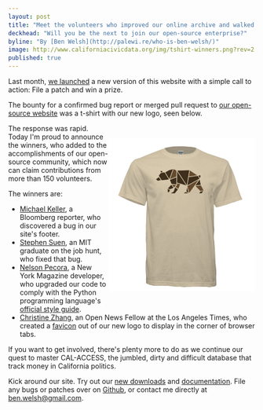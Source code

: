 ```yaml
---
layout: post
title: "Meet the volunteers who improved our online archive and walked away with a free t-shirt"
deckhead: "Will you be the next to join our open-source enterprise?"
byline: "By [Ben Welsh](http://palewi.re/who-is-ben-welsh/)"
image: http://www.californiacivicdata.org/img/tshirt-winners.png?rev=2
published: true
---
```


Last month, [we launched](/2016/09/15/website-launch/) a new version of this website with a simple call to action: File a patch and win a prize.

The bounty for a confirmed bug report or merged pull request to [our open-source website](https://github.com/california-civic-data-coalition/django-calaccess-downloads-website) was a t-shirt with our new logo, seen below.

<figure style="margin: 28px 0; max-width:300px; float: right;">
    <img src="/img/tshirt.png" style="max-width:300px">
</figure>

The response was rapid. Today I'm proud to announce the winners, who added to the accomplishments of our open-source community, which now can claim contributions from more than 150 volunteers.

The winners are:

* [Michael Keller](https://twitter.com/mhkeller?lang=en), a Bloomberg reporter, who discovered a bug in our site's footer.
* [Stephen Suen](https://twitter.com/s2tephen), an MIT graduate on the job hunt, who fixed that bug.
* [Nelson Pecora](https://twitter.com/nelsonpecora), a New York Magazine developer, who upgraded our code to comply with the Python programming language's [official style guide](https://www.python.org/dev/peps/pep-0008/).
* [Christine Zhang](https://twitter.com/christinezhang), an Open News Fellow at the Los Angeles Times, who created a [favicon](https://en.wikipedia.org/wiki/Favicon) out of our new logo to display in the corner of browser tabs.

If you want to get involved, there's plenty more to do as we continue our quest to master CAL-ACCESS, the jumbled, dirty and difficult database that track money in California politics.

Kick around our site. Try out our [new downloads](http://calaccess.californiacivicdata.org/downloads/latest/) and [documentation](http://calaccess.californiacivicdata.org/documentation/). File any bugs or patches over on [Github](https://github.com/california-civic-data-coalition/django-calaccess-downloads-website/issues), or contact me directly at [ben.welsh@gmail.com](mailto:ben.welsh@gmail.com).
